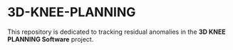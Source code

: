 # 3D-KNEE-PLANNING
This repository is dedicated to tracking residual anomalies in the **3D KNEE PLANNING Software** project.
